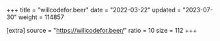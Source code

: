 +++
title = "willcodefor.beer"
date = "2022-03-22"
updated = "2023-07-30"
weight = 114857

[extra]
source = "https://willcodefor.beer/"
ratio = 10
size = 112
+++
